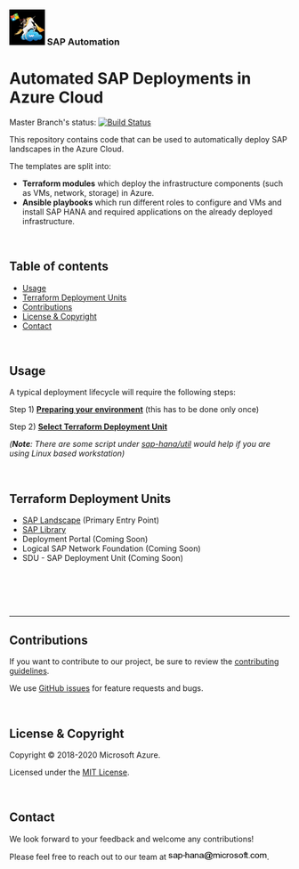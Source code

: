 ### <img src="documentation/assets/UnicornSAPBlack256x256.png" width="64px"> SAP Automation <!-- omit in toc -->
# Automated SAP Deployments in Azure Cloud <!-- omit in toc -->
Master Branch's status: [![Build Status](https://dev.azure.com/azuresaphana/Azure-SAP-HANA/_apis/build/status/Azure.sap-hana.v2?branchName=master)](https://dev.azure.com/azuresaphana/Azure-SAP-HANA/_build/latest?definitionId=6&branchName=master)

This repository contains code that can be used to automatically deploy SAP landscapes in the Azure Cloud.

The templates are split into:
- **Terraform modules**
which deploy the infrastructure components (such as VMs, network, storage) in Azure.
- **Ansible playbooks**
which run different roles to configure and VMs and install SAP HANA and required applications on the already deployed infrastructure.

<br>

## Table of contents <!-- omit in toc -->

- [Usage](#usage)
- [Terraform Deployment Units](#terraform-deployment-units)
- [Contributions](#contributions)
- [License & Copyright](#license--copyright)
- [Contact](#contact)

<br>

## Usage

A typical deployment lifecycle will require the following steps:

Step 1) [**Preparing your environment**](/documentation/getting-started.md#preparing-your-environment) (this has to be done only once)

Step 2) [**Select Terraform Deployment Unit**](#terraform-deployment-units)

   *(**Note**: There are some script under [sap-hana/util](https://github.com/Azure/sap-hana/tree/master/util) would help if you are using Linux based workstation)*

<br>

## Terraform Deployment Units

- [SAP Landscape](/deploy/terraform/SAPLandscape.md) (Primary Entry Point)
- [SAP Library](/deploy/terraform-units/workspace/SAP_Library/Readme.md)
- Deployment Portal (Coming Soon)
- Logical SAP Network Foundation (Coming Soon)
- SDU - SAP Deployment Unit (Coming Soon)


<br><br><br><br>  

---

## Contributions

If you want to contribute to our project, be sure to review the [contributing guidelines](/documentation/contributing.md).

We use [GitHub issues](https://github.com/Azure/sap-hana/issues/) for feature requests and bugs.

<br>

## License & Copyright

Copyright © 2018-2020 Microsoft Azure.

Licensed under the [MIT License](LICENSE).

<br>

## Contact

We look forward to your feedback and welcome any contributions!

Please feel free to reach out to our team at ![image](/documentation/assets/contact.png).
